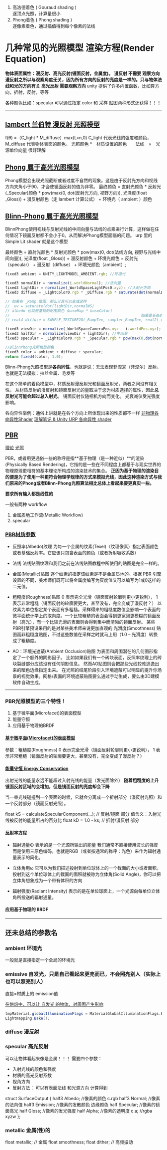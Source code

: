 1. 高洛德着色 ( Gouraud shading )      
逐顶点光照，计算量很小
2. Phong着色 ( Phong shading )         
逐像素着色，通过插值得到每个像素的法线


# 几种常见的光照模型  渲染方程(Render Equation)

**物体表面属性：漫反射、高光反射(镜面反射，金属度)。**
**漫反射 不需要 观察方向**
**漫反射之所以与观察角度无关，因为所有方向的反射的亮度是一样的。只与物体法线和光的方向有关**
**高光反射 需要观察方向**
unity 提供了许多内置函数，比如算方向，折射，反射，等等


各种颜色比如：specular 可以通过指定 color 和 采样 贴图两种形式还获得！！！


-----------------------------

## [lambert 兰伯特 漫反射 光照模型](https://zhuanlan.zhihu.com/p/172496451)
f(θ) =（C_light * M_diffuse）max(L•n,0)
C_light 代表光线的强度和颜色， M_diffuse 代表物体表面的颜色。
光照颜色 *　材质设置的颜色　　法线　×　光源单位向量
很好理解


## [Phong 属于高光光照模型](https://zhuanlan.zhihu.com/p/337141980)
Phong模型会出现光照截断或者过度不自然的现象。这是由于反射光方向和视线方向夹角小于90，才会使镜面反射的值为非零。
最终颜色 = 直射光颜色 * 反射光(_Specular)颜色 * pow(max(0, dot(反射光方向, 视野方向)), 光泽度(float _Gloss)) + 漫反射颜色（走 lambert 计算公式） + 环境光（ ambient ）颜色

## [Blinn-Phong 属于高光光照模型](https://zhuanlan.zhihu.com/p/337141980) 
BlinnPhong使用视线与反射光线的中间向量与法线的点乘进行计算，这样做在任何情况下镜面反射都不会小于0。从而解决Phong模型面临的问题。
urp 里的 Simple Lit shader 就是这个模型

最终颜色    = 直射光颜色 * 反射光颜色 * pow(max(0, dot(法线方向, 视野与光线中间向量)), 光泽度(float _Gloss)) + 漫反射颜色 + 环境光颜色
            = 反射光（specular） + 漫反射（diffuse） + 环境光颜色（ambient）;

```js
fixed3 ambient = UNITY_LIGHTMODEL_AMBIENT.rgb; //环境光

fixed3 normalDir = normalize(i.worldNormal); //法向量
fixed3 lightDir = normalize(_WorldSpaceLightPos0.xyz); //入射光方向
fixed3 diffuse = _LightColor0.rgb * _Diffuse.rgb * saturate(dot(normalDir, lightDir)); //漫反射

// 如果有 _Ramp 贴图，那么计算可以变成这样
// _uv = saturate(dot(lightDir,normalWS)
// albedo 也就是基础的贴图颜色（baseMap * baseColor）
//                                                           如果是长条的话，感觉应该是 (_uv, 1)
// real4 diffuse = SAMPLE_TEXTURE2D(_RampTex, sampler_RampTex, real2(_uv, _uv)) * lightColor * albedo; // 漫反射

fixed3 viewDir = normalize(_WorldSpaceCameraPos.xyz - i.worldPos.xyz); //视线方向
fixed3 halfDir = normalize(viewDir + lightDir); //中间量
fixed3 specular = _LightColor0.rgb * _Specular.rgb * pow(max(0,dot(normalDir, halfDir)), _Gloss); //高光

//BlinnPhong光照模型颜色
fixed3 color = ambient + diffuse + specular;
return fixed4(color, 1.0);
```

Blinn-Phong光照模型是**各向同性**，也就是说：无法表现菲涅耳（菲涅尔）反射。也就是无法模拟：拉丝金属、毛发等

在这个简单的着色模型中，材质反射漫反射光和镜面反射光，两者之间没有相关性。
从材质反射的漫反射和镜面反射光的量取决于您为材质选择的属性，因此**总反射光可能会超过总入射光**。
镜面反射仅随相机方向而变化。
光衰减仅受光强度影响。



各向异性举例：通俗上讲就是在各个方向上所体现出来的性质都不一样
[非物理各向异性Shader](https://zhuanlan.zhihu.com/p/340238830)
[理解笔记 & Unity URP 各向异性 shader](https://zhuanlan.zhihu.com/p/477489052)


## [PBR](https://zhuanlan.zhihu.com/p/33464301)
[理论](https://learnopengl-cn.github.io/07%20PBR/01%20Theory/)
[光照](https://learnopengl-cn.github.io/07%20PBR/02%20Lighting/)

PBR，或者用更通俗一些的称呼是指**基于物理（是一种近似）**的渲染(Physically Based Rendering)，它指的是一些在不同程度上都基于与现实世界的物理原理更相符的基本理论所构成的渲染技术的集合。
**正因为基于物理的渲染目的便是为了使用一种更符合物理学规律的方式来模拟光线，因此这种渲染方式与我们原来的Phong或者Blinn-Phong光照算法相比总体上看起来要更真实一些。**

**要求所有输入都是线性的**

一般有两种 workflow
1. 金属质地工作流(Metallic Workflow)
2. specular
   

### [PBR材质参数](https://learnopengl-cn.github.io/07%20PBR/01%20Theory/#pbr)
- 反照率(Albedo)纹理
为每一个金属的纹素(Texel)（纹理像素）指定表面颜色或者基础反射率。它应该只包含表面的颜色（或者折射吸收系数）

- 法线
法线贴图纹理和我们之前在法线贴图教程中所使用的贴图是完全一样的。

- 金属(Metallic)贴图
逐个纹素的指定该纹素是不是金属质地的。根据 PBR 引擎设置的不同，美术师们既可以将金属度编写为灰度值又可以编写为1或0这样的二元值。

- 粗糙度(Roughness)贴图
0 表示完全光滑（镜面反射轮廓则更小更锐利）， 1 表示非常粗糙（镜面反射的轮廓要更大，甚至没有，完全变成了漫反射？） 
以纹素为单位指定某个表面有多粗糙。采样得来的粗糙度数值会影响一个表面的微平面统计学上的取向度。一个比较粗糙的表面会得到更宽阔更模糊的镜面反射（高光），而一个比较光滑的表面则会得到集中而清晰的镜面反射。
某些PBR引擎预设采用的是对某些美术师来说更加直观的 光滑度(Smoothness) 贴图而非粗糙度贴图，不过这些数值在采样之时就马上用（1.0 – 光滑度）转换成了粗糙度。

- AO：环境光遮蔽(Ambient Occlusion)贴图
为表面和周围潜在的几何图形指定了一个额外的阴影因子。
比如如果我们有一个砖块表面，反照率纹理上的砖块裂缝部分应该没有任何阴影信息。
然而AO贴图则会把那些光线较难逃逸出来的暗色边缘指定出来。
在光照的结尾阶段引入环境遮蔽可以明显的提升你场景的视觉效果。网格/表面的环境遮蔽贴图要么通过手动生成，要么由3D建模软件自动生成。

------

### PBR光照模型的三个特性！
1. 基于微平面(Microfacet)的表面模型
2. 能量守恒
3. 应用基于物理的BRDF

#### [基于微平面(Microfacet)的表面模型](https://learnopengl-cn.github.io/07%20PBR/01%20Theory/#_2)
参数：粗糙度(Roughness)  0 表示完全光滑（镜面反射轮廓则更小更锐利）， 1 表示非常粗糙（镜面反射的轮廓要更大，甚至没有，完全变成了漫反射？）

#### [能量守恒 Energy Conservation](https://learnopengl-cn.github.io/07%20PBR/01%20Theory/#_3)
出射光线的能量永远不能超过入射光线的能量（发光面除外）
**随着粗糙度的上升镜面反射区域的会增加，但是镜面反射的亮度却会下降**

当一束光线碰撞到一个表面的时候，它就会分离成一个折射部分（漫反射光照）和一个反射部分（镜面反射光照）。

float kS = calculateSpecularComponent(...); // 反射/镜面 部分   值含义：入射光线被反射的能量所占的百分比
float kD = 1.0 - ks;                        // 折射/漫反射 部分


#### [反射率方程](https://learnopengl-cn.github.io/07%20PBR/01%20Theory/#_4)
- 辐射通量Φ 表示的是一个光源所输出的能量
我们通常不直接使用波长的强度而是使用三原色编码，也就是RGB（或者按通常的称呼：光色）来作为辐射通量表示的简化。

- 立体角用ω 它可以为我们描述投射到单位球体上的一个截面的大小或者面积。投射到这个单位球体上的截面的面积就被称为立体角(Solid Angle)，你可以把立体角想象成为一个带有体积的方向

- 辐射强度(Radiant Intensity) 表示的是在单位球面上，一个光源向每单位立体角所投送的辐射通量。

#### 应用基于物理的 BRDF



----------------------------









## 还未总结的参数名

### ambient   环境光   
一般就是直接指定一个全局的环境光
### emissive  自发光，只是自己看起来更亮而已，不会照亮别人（实际上也可以照亮别人）
直接=材质上的 emission值

[在烘焙中，可以让 自发光 的物体，对周围产生影响](https://blog.csdn.net/weixin_45979158/article/details/106355369)
```cs
tmpMaterial.globalIlluminationFlags = MaterialGlobalIlluminationFlags.BakedEmissive;
Lightmapping.Bake();
```


### diffuse   漫反射   

### specular  高光反射 
可以让物体看起来像是金属！！！
需要四个参数：
- 入射光线的颜色和强度
- 材质的高光反射系数
- 视角方向
- 反射方法： 可以有表面法线 和光源方向 计算得到
<!-- C_specular = ( C_light 点乘  M_specular) * max(0, ) -->


struct SurfaceOutput {
    half3 Albedo;     //像素的颜色  c.rgb
    half3 Normal;     //像素的法向值
    half3 Emission;   //像素的发散颜色 边缘颜色
    half Specular;    //像素的镜面高光
    half Gloss;       //像素的发光强度
    half Alpha;       //像素的透明度 c.a;  //rgba  xyzw
};


### metallic 金属(性)的


float metallic;			// 金属
float smoothness;
float dither;			// 高频振动



